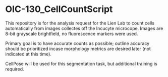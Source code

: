 # OIC-130_CellCountScript
This repository is for the analysis request for the Lien Lab to count cells automatically from images collectes off the Incucyte microcope. Images are 8-bit grayscale brightfield, no fluorescence markers were used. 

Primary goal is to have accurate counts as possible; outline accuracy should be prioritized incase morphology metrics are desired later (not indicated at this time).

CellPose will be used for this segmentation task, but additional training is required.